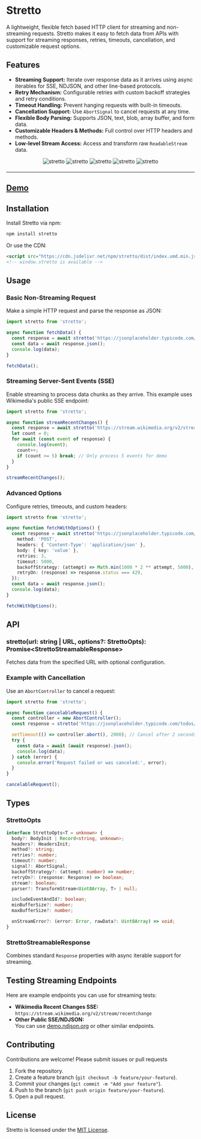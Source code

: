 # Stretto

A lightweight, flexible fetch based HTTP client for streaming and non-streaming requests. Stretto makes it easy to fetch data from APIs with support for streaming responses, retries, timeouts, cancellation, and customizable request options.

## Features

- **Streaming Support:** Iterate over response data as it arrives using async iterables for SSE, NDJSON, and other line-based protocols.
- **Retry Mechanism:** Configurable retries with custom backoff strategies and retry conditions.
- **Timeout Handling:** Prevent hanging requests with built-in timeouts.
- **Cancellation Support:** Use `AbortSignal` to cancel requests at any time.
- **Flexible Body Parsing:** Supports JSON, text, blob, array buffer, and form data.
- **Customizable Headers & Methods:** Full control over HTTP headers and methods.
- **Low-level Stream Access:** Access and transform raw `ReadableStream` data.

<div align="center" style="width:100%; text-align:center; margin-bottom:20px;">
  <img src="https://badgen.net/bundlephobia/minzip/stretto" alt="stretto" />
  <img src="https://badgen.net/bundlephobia/dependency-count/stretto" alt="stretto" />
  <img src="https://badgen.net/npm/v/stretto" alt="stretto" />
  <img src="https://badgen.net/npm/dt/stretto" alt="stretto" />
  <img src="https://data.jsdelivr.com/v1/package/npm/stretto/badge" alt="stretto"/>
</div>

<hr />

## [Demo](https://wutility.github.io/stretto)

## Installation

Install Stretto via npm:

```bash
npm install stretto
```

Or use the CDN:

```html
<script src="https://cdn.jsdelivr.net/npm/stretto/dist/index.umd.min.js"></script>
<!-- window.stretto is available -->
```

## Usage

### Basic Non-Streaming Request

Make a simple HTTP request and parse the response as JSON:

```typescript
import stretto from 'stretto';

async function fetchData() {
  const response = await stretto('https://jsonplaceholder.typicode.com/todos/1');
  const data = await response.json();
  console.log(data);
}

fetchData();
```

### Streaming Server-Sent Events (SSE)

Enable streaming to process data chunks as they arrive. This example uses Wikimedia's public SSE endpoint:

```typescript
import stretto from 'stretto';

async function streamRecentChanges() {
  const response = await stretto('https://stream.wikimedia.org/v2/stream/recentchange', { stream: true });
  let count = 0;
  for await (const event of response) {
    console.log(event);
    count++;
    if (count >= 5) break; // Only process 5 events for demo
  }
}

streamRecentChanges();
```

### Advanced Options

Configure retries, timeouts, and custom headers:

```typescript
import stretto from 'stretto';

async function fetchWithOptions() {
  const response = await stretto('https://jsonplaceholder.typicode.com/todos/1', {
    method: 'POST',
    headers: { 'Content-Type': 'application/json' },
    body: { key: 'value' },
    retries: 3,
    timeout: 5000,
    backoffStrategy: (attempt) => Math.min(1000 * 2 ** attempt, 5000),
    retryOn: (response) => response.status === 429,
  });
  const data = await response.json();
  console.log(data);
}

fetchWithOptions();
```

## API

### stretto(url: string | URL, options?: StrettoOpts<T>): Promise<StrettoStreamableResponse<T>>

Fetches data from the specified URL with optional configuration.

### Example with Cancellation

Use an `AbortController` to cancel a request:

```typescript
import stretto from 'stretto';

async function cancelableRequest() {
  const controller = new AbortController();
  const response = stretto('https://jsonplaceholder.typicode.com/todos/1', { signal: controller.signal });

  setTimeout(() => controller.abort(), 2000); // Cancel after 2 seconds
  try {
    const data = await (await response).json();
    console.log(data);
  } catch (error) {
    console.error('Request failed or was canceled:', error);
  }
}

cancelableRequest();
```

## Types

### StrettoOpts<T>

```typescript
interface StrettoOpts<T = unknown> {
  body?: BodyInit | Record<string, unknown>;
  headers?: HeadersInit;
  method?: string;
  retries?: number;
  timeout?: number;
  signal?: AbortSignal;
  backoffStrategy?: (attempt: number) => number;
  retryOn?: (response: Response) => boolean;
  stream?: boolean;
  parser?: TransformStream<Uint8Array, T> | null;

  includeEventAndId?: boolean;
  minBufferSize?: number;
  maxBufferSize?: number;

  onStreamError?: (error: Error, rawData?: Uint8Array) => void;
}
```

### StrettoStreamableResponse<T>

Combines standard `Response` properties with async iterable support for streaming.

## Testing Streaming Endpoints

Here are example endpoints you can use for streaming tests:

- **Wikimedia Recent Changes SSE:**  
  `https://stream.wikimedia.org/v2/stream/recentchange`
- **Other Public SSE/NDJSON:**  
  You can use [demo.ndjson.org](https://demo.ndjson.org/) or other similar endpoints.

## Contributing

Contributions are welcome! Please submit issues or pull requests

1. Fork the repository.
2. Create a feature branch (`git checkout -b feature/your-feature`).
3. Commit your changes (`git commit -m "Add your feature"`).
4. Push to the branch (`git push origin feature/your-feature`).
5. Open a pull request.

## License

Stretto is licensed under the [MIT License](LICENSE).